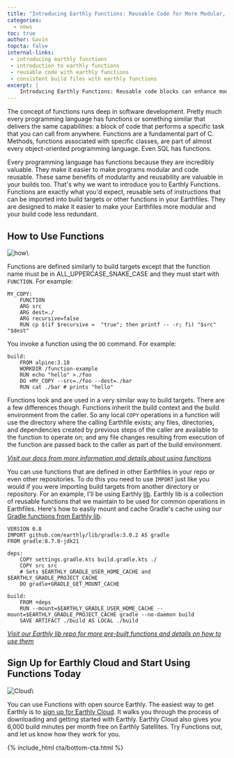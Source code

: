 ```yaml
---
title: "Introducing Earthly Functions: Reusable Code for More Modular, Consistent Build Files"
categories:
  - news
toc: true
author: Gavin
topcta: false
internal-links:
 - introducing earthly functions
 - introduction to earthly functions
 - reusable code with earthly functions
 - consistent build files with earthly functions 
excerpt: |
    Introducing Earthly Functions: Reusable code blocks can enhance modularity and consistency in your Earthfiles.
---
```

The concept of functions runs deep in software development. Pretty much every programming language has functions or something similar that delivers the same capabilities: a block of code that performs a specific task that you can call from anywhere. Functions are a fundamental part of C. Methods, functions associated with specific classes, are part of almost every object-oriented programming language. Even SQL has functions.

Every programming language has functions because they are incredibly valuable. They make it easier to make programs modular and code reusable. These same benefits of modularity and reusability are valuable in your builds too. That's why we want to introduce you to Earthly Functions. Functions are exactly what you'd expect, reusable sets of instructions that can be imported into build targets or other functions in your Earthfiles. They are designed to make it easier to make your Earthfiles more modular and your build code less redundant.

## How to Use Functions

![how]({{site.images}}{{page.slug}}/how.png)\

Functions are defined similarly to build targets except that the function name must be in ALL_UPPERCASE_SNAKE_CASE and they must start with `FUNCTION`. For example:

~~~{.dockerfile caption="Earthfile"}
MY_COPY:
    FUNCTION
    ARG src
    ARG dest=./
    ARG recursive=false
    RUN cp $(if $recursive =  "true"; then printf -- -r; fi) "$src" "$dest"
~~~

You invoke a function using the `DO` command. For example:

~~~{.dockerfile caption="Earthfile"}
build:
    FROM alpine:3.18
    WORKDIR /function-example
    RUN echo "hello" >./foo
    DO +MY_COPY --src=./foo --dest=./bar
    RUN cat ./bar # prints "hello"
~~~

Functions look and are used in a very similar way to build targets. There are a few differences though. Functions inherit the build context and the build environment from the caller. So any local `COPY` operations in a function will use the directory where the calling Earthfile exists; any files, directories, and dependencies created by previous steps of the caller are available to the function to operate on; and any file changes resulting from execution of the function are passed back to the caller as part of the build environment.

_[Visit our docs from more information and details about using functions](https://docs.earthly.dev/docs/guides/functions)_

You can use functions that are defined in other Earthfiles in your repo or even other repositories. To do this you need to use `IMPORT` just like you would if you were importing build targets from another directory or repository. For an example, I'll be using Earthly [lib](https://github.com/earthly/lib). Earthly lib is a collection of reusable functions that we maintain to be used for common operations in Earthfiles. Here's how to easily mount and cache Gradle's cache using our [Gradle functions from Earthly lib](https://github.com/earthly/lib/tree/main/gradle).

~~~{.dockerfile caption="Earthfile"}
VERSION 0.8
IMPORT github.com/earthly/lib/gradle:3.0.2 AS gradle
FROM gradle:8.7.0-jdk21

deps:
    COPY settings.gradle.kts build.gradle.kts ./
    COPY src src
    # Sets $EARTHLY_GRADLE_USER_HOME_CACHE and $EARTHLY_GRADLE_PROJECT_CACHE
    DO gradle+GRADLE_GET_MOUNT_CACHE

build:
    FROM +deps
    RUN --mount=$EARTHLY_GRADLE_USER_HOME_CACHE --mount=$EARTHLY_GRADLE_PROJECT_CACHE gradle --no-daemon build
    SAVE ARTIFACT ./build AS LOCAL ./build
~~~

_[Visit our Earthly lib repo for more pre-built functions and details on how to use them](https://github.com/earthly/lib/tree/main)_

## Sign Up for Earthly Cloud and Start Using Functions Today

![Cloud]({{site.images}}{{page.slug}}/cloud.png)\

You can use Functions with open source Earthly. The easiest way to get Earthly is to [sign up for Earthly Cloud](https://cloud.earthly.dev/login). It walks you through the process of downloading and getting started with Earthly. Earthly Cloud also gives you 6,000 build minutes per month free on Earthly Satellites. Try Functions out, and let us know how they work for you.

{% include_html cta/bottom-cta.html %}
